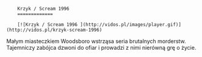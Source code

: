 
        Krzyk / Scream 1996 
        =============
        
        [![Krzyk / Scream 1996 ](http://vidos.pl/images/player.gif)](http://vidos.pl/krzyk-scream-1996)
        
        
 Małym miasteczkiem Woodsboro wstrząsa seria brutalnych morderstw. Tajemniczy zabójca dzwoni do ofiar i prowadzi z nimi nierówną grę o życie.
    